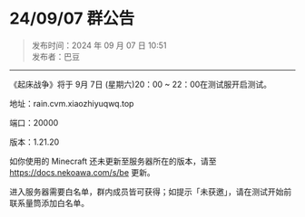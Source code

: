 # 24/09/07 群公告

> 发布时间：2024 年 09 月 07 日 10:51  
  发布者：巴豆

---

《起床战争》将于 9月 7日 (星期六)20：00 ~ 22：00在测试服开启测试。

地址：rain.cvm.xiaozhiyuqwq.top

端口：20000

版本：1.21.20

如你使用的 Minecraft 还未更新至服务器所在的版本，请至 https://docs.nekoawa.com/s/be 更新。

进入服务器需要白名单，群内成员皆可获得；如提示「未获邀」，请在测试开始前联系量筒添加白名单。
